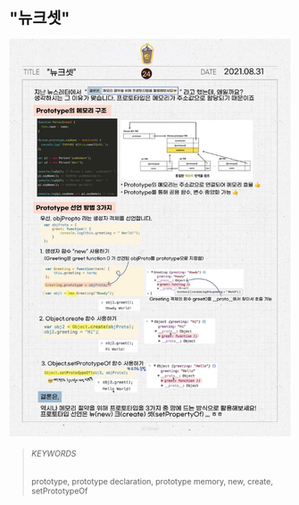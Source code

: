 # "뉴크셋"

![24](images/24.jpeg)

> ###### KEYWORDS
>
> prototype, prototype declaration, prototype memory, new, create, setPrototypeOf
